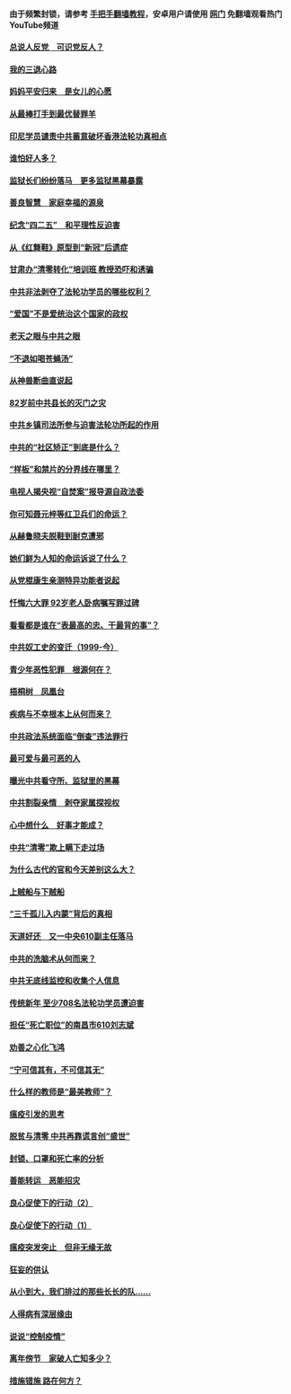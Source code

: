 #### 由于频繁封锁，请参考 [手把手翻墙教程](https://github.com/gfw-breaker/guides/wiki/)，安卓用户请使用 [网门](https://github.com/gfw-breaker/nogfw/blob/master/dl.md?t=05011600) 免翻墙观看热门YouTube频道 

#### [总说人反党　可识党反人？](../pages/19/423820.md?t=05011600) 

#### [我的三退心路](../pages/19/423876.md?t=05011600) 

#### [妈妈平安归来　是女儿的心愿](../pages/19/423947.md?t=05011600) 

#### [从最棒打手到最优替罪羊](../pages/19/423819.md?t=05011600) 

#### [印尼学员谴责中共蓄意破坏香港法轮功真相点](../pages/19/423902.md?t=05011600) 

#### [谁怕好人多？](../pages/19/423774.md?t=05011600) 

#### [监狱长们纷纷落马　更多监狱黑幕暴露](../pages/19/423787.md?t=05011600) 

#### [善良智慧　家庭幸福的源泉](../pages/19/423632.md?t=05011600) 

#### [纪念“四二五”　和平理性反迫害](../pages/19/423660.md?t=05011600) 

#### [从《红舞鞋》原型到“新冠”后遗症](../pages/19/423509.md?t=05011600) 

#### [甘肃办“清零转化”培训班 教授恐吓和诱骗](../pages/19/423498.md?t=05011600) 

#### [中共非法剥夺了法轮功学员的哪些权利？](../pages/19/423392.md?t=05011600) 

#### [“爱国”不是爱统治这个国家的政权](../pages/19/423029.md?t=05011600) 

#### [老天之眼与中共之眼](../pages/19/423378.md?t=05011600) 

#### [“不退如喝苍蝇汤”](../pages/19/423287.md?t=05011600) 

#### [从神兽断曲直说起](../pages/19/423201.md?t=05011600) 

#### [82岁前中共县长的灭门之灾](../pages/19/423055.md?t=05011600) 

#### [中共乡镇司法所参与迫害法轮功所起的作用](../pages/19/423064.md?t=05011600) 

#### [中共的“社区矫正”到底是什么？](../pages/19/422870.md?t=05011600) 

#### [“样板”和禁片的分界线在哪里？](../pages/19/422704.md?t=05011600) 

#### [电视人揭央视“自焚案”报导源自政法委](../pages/19/422770.md?t=05011600) 

#### [你可知聂元梓等红卫兵们的命运？](../pages/19/422848.md?t=05011600) 

#### [从赫鲁晓夫脱鞋到耐克遭邪](../pages/19/422826.md?t=05011600) 

#### [她们鲜为人知的命运诉说了什么？](../pages/19/422754.md?t=05011600) 

#### [从党棍康生亲测特异功能者说起](../pages/19/422657.md?t=05011600) 

#### [忏悔六大罪 92岁老人卧病嘱写罪过碑](../pages/19/422750.md?t=05011600) 

#### [看看都是谁在“表最高的忠、干最背的事”？](../pages/19/422703.md?t=05011600) 

#### [中共奴工史的变迁（1999-今）](../pages/19/422656.md?t=05011600) 

#### [青少年恶性犯罪　根源何在？](../pages/19/422449.md?t=05011600) 

#### [梧桐树　凤凰台](../pages/19/422442.md?t=05011600) 

#### [疾病与不幸根本上从何而来？](../pages/19/422438.md?t=05011600) 

#### [中共政法系统面临“倒查”违法罪行](../pages/19/422497.md?t=05011600) 

#### [最可爱与最可恶的人](../pages/19/422448.md?t=05011600) 

#### [曝光中共看守所、监狱里的黑幕](../pages/19/422390.md?t=05011600) 

#### [中共割裂亲情　剥夺家属探视权](../pages/19/422364.md?t=05011600) 

#### [心中想什么　好事才能成？](../pages/19/422318.md?t=05011600) 

#### [中共“清零”欺上瞒下走过场](../pages/19/422306.md?t=05011600) 

#### [为什么古代的官和今天差别这么大？](../pages/19/422228.md?t=05011600) 

#### [上贼船与下贼船](../pages/19/422276.md?t=05011600) 

#### [“三千孤儿入内蒙”背后的真相](../pages/19/422229.md?t=05011600) 

#### [天道好还　又一中央610副主任落马](../pages/19/422155.md?t=05011600) 

#### [中共的洗脑术从何而来？](../pages/19/422154.md?t=05011600) 

#### [中共无底线监控和收集个人信息](../pages/19/422039.md?t=05011600) 

#### [传统新年 至少708名法轮功学员遭迫害](../pages/19/421946.md?t=05011600) 

#### [担任“死亡职位”的南昌市610刘志斌](../pages/19/421957.md?t=05011600) 

#### [劝善之心化飞鸿](../pages/19/421164.md?t=05011600) 

#### [“宁可信其有，不可信其无”](../pages/19/421691.md?t=05011600) 

#### [什么样的教师是“最美教师”？](../pages/19/421755.md?t=05011600) 

#### [瘟疫引发的思考](../pages/19/421594.md?t=05011600) 

#### [脱贫与清零 中共再靠谎言创“盛世”](../pages/19/421590.md?t=05011600) 

#### [封锁、口罩和死亡率的分析](../pages/19/421495.md?t=05011600) 

#### [善能转运　恶能招灾](../pages/19/421334.md?t=05011600) 

#### [良心促使下的行动（2）](../pages/19/421361.md?t=05011600) 

#### [良心促使下的行动（1）](../pages/19/421302.md?t=05011600) 

#### [瘟疫突发突止　但非无缘无故](../pages/19/421281.md?t=05011600) 

#### [狂妄的供认](../pages/19/421199.md?t=05011600) 

#### [从小到大，我们排过的那些长长的队……](../pages/19/421243.md?t=05011600) 

#### [人得病有深层缘由](../pages/19/420864.md?t=05011600) 

#### [说说“控制疫情”](../pages/19/420831.md?t=05011600) 

#### [离年傍节　家破人亡知多少？](../pages/19/420563.md?t=05011600) 

#### [措施错施  路在何方？](../pages/19/420076.md?t=05011600) 

